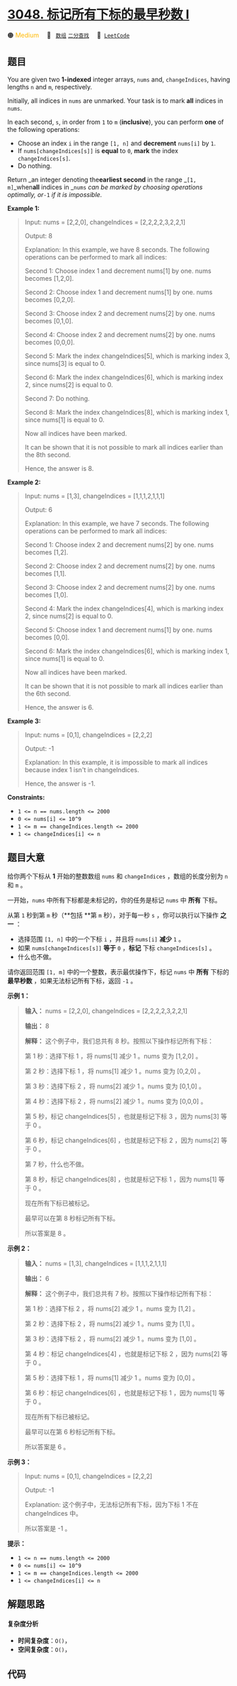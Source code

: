 # [3048. 标记所有下标的最早秒数 I](https://leetcode.com/problems/earliest-second-to-mark-indices-i)

🟠 <font color=#ffb800>Medium</font>&emsp; 🔖&ensp; [`数组`](/outline/tag/array.md) [`二分查找`](/outline/tag/binary-search.md)&emsp; 🔗&ensp;[`LeetCode`](https://leetcode.com/problems/earliest-second-to-mark-indices-i)

## 题目

You are given two **1-indexed** integer arrays, `nums` and, `changeIndices`,
having lengths `n` and `m`, respectively.

Initially, all indices in `nums` are unmarked. Your task is to mark **all**
indices in `nums`.

In each second, `s`, in order from `1` to `m` (**inclusive**), you can perform
**one** of the following operations:

  * Choose an index `i` in the range `[1, n]` and **decrement** `nums[i]` by `1`.
  * If `nums[changeIndices[s]]` is **equal** to `0`, **mark** the index `changeIndices[s]`.
  * Do nothing.

Return _an integer denoting the**earliest second** in the range _`[1,
m]`_when**all** indices in _`nums` _can be marked by choosing operations
optimally, or_`-1` _if it is impossible._



**Example 1:**

> Input: nums = [2,2,0], changeIndices = [2,2,2,2,3,2,2,1]
> 
> Output: 8
> 
> Explanation: In this example, we have 8 seconds. The following operations can be performed to mark all indices:
> 
> Second 1: Choose index 1 and decrement nums[1] by one. nums becomes [1,2,0].
> 
> Second 2: Choose index 1 and decrement nums[1] by one. nums becomes [0,2,0].
> 
> Second 3: Choose index 2 and decrement nums[2] by one. nums becomes [0,1,0].
> 
> Second 4: Choose index 2 and decrement nums[2] by one. nums becomes [0,0,0].
> 
> Second 5: Mark the index changeIndices[5], which is marking index 3, since nums[3] is equal to 0.
> 
> Second 6: Mark the index changeIndices[6], which is marking index 2, since nums[2] is equal to 0.
> 
> Second 7: Do nothing.
> 
> Second 8: Mark the index changeIndices[8], which is marking index 1, since nums[1] is equal to 0.
> 
> Now all indices have been marked.
> 
> It can be shown that it is not possible to mark all indices earlier than the 8th second.
> 
> Hence, the answer is 8.

**Example 2:**

> Input: nums = [1,3], changeIndices = [1,1,1,2,1,1,1]
> 
> Output: 6
> 
> Explanation: In this example, we have 7 seconds. The following operations can be performed to mark all indices:
> 
> Second 1: Choose index 2 and decrement nums[2] by one. nums becomes [1,2].
> 
> Second 2: Choose index 2 and decrement nums[2] by one. nums becomes [1,1].
> 
> Second 3: Choose index 2 and decrement nums[2] by one. nums becomes [1,0].
> 
> Second 4: Mark the index changeIndices[4], which is marking index 2, since nums[2] is equal to 0.
> 
> Second 5: Choose index 1 and decrement nums[1] by one. nums becomes [0,0].
> 
> Second 6: Mark the index changeIndices[6], which is marking index 1, since nums[1] is equal to 0.
> 
> Now all indices have been marked.
> 
> It can be shown that it is not possible to mark all indices earlier than the 6th second.
> 
> Hence, the answer is 6.

**Example 3:**

> Input: nums = [0,1], changeIndices = [2,2,2]
> 
> Output: -1
> 
> Explanation: In this example, it is impossible to mark all indices because index 1 isn't in changeIndices.
> 
> Hence, the answer is -1.

**Constraints:**

  * `1 <= n == nums.length <= 2000`
  * `0 <= nums[i] <= 10^9`
  * `1 <= m == changeIndices.length <= 2000`
  * `1 <= changeIndices[i] <= n`


## 题目大意

给你两个下标从 **1**  开始的整数数组 `nums` 和 `changeIndices` ，数组的长度分别为 `n` 和 `m` 。

一开始，`nums` 中所有下标都是未标记的，你的任务是标记 `nums` 中 **所有**  下标。

从第 `1` 秒到第 `m` 秒（**包括  **第 `m` 秒），对于每一秒 `s` ，你可以执行以下操作 **之一**  ：

  * 选择范围 `[1, n]` 中的一个下标 `i` ，并且将 `nums[i]` **减少**  `1` 。
  * 如果 `nums[changeIndices[s]]` **等于**  `0` ，**标记**  下标 `changeIndices[s]` 。
  * 什么也不做。

请你返回范围 `[1, m]` 中的一个整数，表示最优操作下，标记 `nums` 中 **所有**  下标的 **最早秒数**
，如果无法标记所有下标，返回 `-1` 。



**示例 1：**

> 
> 
> 
> 
> 
> **输入：** nums = [2,2,0], changeIndices = [2,2,2,2,3,2,2,1]
> 
> **输出：** 8
> 
> **解释：** 这个例子中，我们总共有 8 秒。按照以下操作标记所有下标：
> 
> 第 1 秒：选择下标 1 ，将 nums[1] 减少 1 。nums 变为 [1,2,0] 。
> 
> 第 2 秒：选择下标 1 ，将 nums[1] 减少 1 。nums 变为 [0,2,0] 。
> 
> 第 3 秒：选择下标 2 ，将 nums[2] 减少 1 。nums 变为 [0,1,0] 。
> 
> 第 4 秒：选择下标 2 ，将 nums[2] 减少 1 。nums 变为 [0,0,0] 。
> 
> 第 5 秒，标​​​​​记 changeIndices[5] ，也就是标记下标 3 ，因为 nums[3] 等于 0 。
> 
> 第 6 秒，标​​​​​记 changeIndices[6] ，也就是标记下标 2 ，因为 nums[2] 等于 0 。
> 
> 第 7 秒，什么也不做。
> 
> 第 8 秒，标记 changeIndices[8] ，也就是标记下标 1 ，因为 nums[1] 等于 0 。
> 
> 现在所有下标已被标记。
> 
> 最早可以在第 8 秒标记所有下标。
> 
> 所以答案是 8 。
> 
> 

**示例 2：**

> 
> 
> 
> 
> 
> **输入：** nums = [1,3], changeIndices = [1,1,1,2,1,1,1]
> 
> **输出：** 6
> 
> **解释：** 这个例子中，我们总共有 7 秒。按照以下操作标记所有下标：
> 
> 第 1 秒：选择下标 2 ，将 nums[2] 减少 1 。nums 变为 [1,2] 。
> 
> 第 2 秒：选择下标 2 ，将 nums[2] 减少 1 。nums 变为 [1,1] 。
> 
> 第 3 秒：选择下标 2 ，将 nums[2] 减少 1 。nums 变为 [1,0] 。
> 
> 第 4 秒：标​​​​​记 changeIndices[4] ，也就是标记下标 2 ，因为 nums[2] 等于 0 。
> 
> 第 5 秒：选择下标 1 ，将 nums[1] 减少 1 。nums 变为 [0,0] 。
> 
> 第 6 秒：标​​​​​记 changeIndices[6] ，也就是标记下标 1 ，因为 nums[1] 等于 0 。
> 
> 现在所有下标已被标记。
> 
> 最早可以在第 6 秒标记所有下标。
> 
> 所以答案是 6 。
> 
> 

**示例 3：**

> Input: nums = [0,1], changeIndices = [2,2,2]
> 
> Output: -1
> 
> Explanation: 这个例子中，无法标记所有下标，因为下标 1 不在 changeIndices 中。
> 
> 所以答案是 -1 。
> 
> 



**提示：**

  * `1 <= n == nums.length <= 2000`
  * `0 <= nums[i] <= 10^9`
  * `1 <= m == changeIndices.length <= 2000`
  * `1 <= changeIndices[i] <= n`


## 解题思路

#### 复杂度分析

- **时间复杂度**：`O()`，
- **空间复杂度**：`O()`，

## 代码

```javascript

```